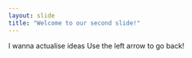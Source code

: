 ```yaml
---
layout: slide
title: "Welcome to our second slide!"
---
```

I wanna actualise ideas
Use the left arrow to go back!
